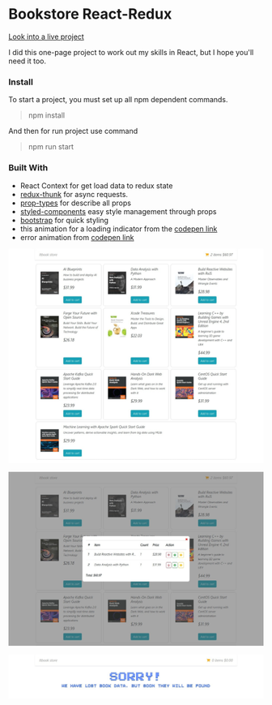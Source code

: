 # Bookstore React-Redux 

[Look into a live project](https://bukovski.github.io/redux-book-store-simple/ "live sample launch")

I did this one-page project to work out my skills in React, but I hope you'll need it too.

### Install

To start a project, you must set up all npm dependent commands.
> npm install

And then for run project use command
> npm run start

### Built With

*  React Context for get load data to redux state 
* [redux-thunk](https://github.com/reduxjs/redux-thunk) for async requests.
* [prop-types](https://github.com/facebook/prop-types) for describe all props
* [styled-components](https://github.com/styled-components/styled-components) easy style management through props
* [bootstrap](https://bootstrap-4.ru/docs/4.4/getting-started/introduction/) for quick styling
* this animation for a loading indicator from the [codepen link](https://codepen.io/xhepigerta/pen/bprWbR)
* error animation from [codepen link](https://codepen.io/robinselmer/pen/MwOQxQ)

![example page](./screenshot/store-page.jpg)

![window cart](./screenshot/modal-window-cart.jpg)

![error message](./screenshot/error-message.jpg)
